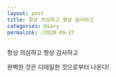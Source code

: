 ```yaml
---
layout: post
title: 항상 의심하고 항상 감사하고
categories: Diary
permalink: /2020-09-27
---
```


항상 의심하고 항상 감사하고

완벽한 것은 디테일한 것으로부터 나온다!
